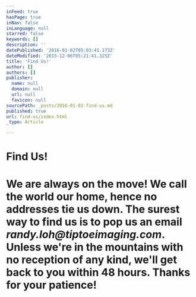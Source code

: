```yaml
---
inFeed: true
hasPage: true
inNav: false
inLanguage: null
starred: false
keywords: []
description: ''
datePublished: '2016-01-02T05:03:41.173Z'
dateModified: '2015-12-06T05:21:41.325Z'
title: 'Find Us!'
author: []
authors: []
publisher:
  name: null
  domain: null
  url: null
  favicon: null
sourcePath: _posts/2016-01-02-find-us.md
published: true
url: find-us/index.html
_type: Article

---
```

# **Find Us!**

# We are always on the move! We call the world our home, hence no addresses tie us down. The surest way to find us is to pop us an email _randy.loh@tiptoeimaging.com_. Unless we're in the mountains with no reception of any kind, we'll get back to you within 48 hours. Thanks for your patience!